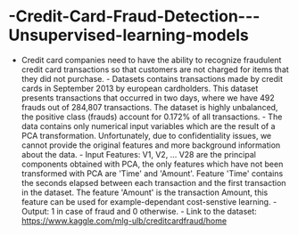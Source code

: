 # -Credit-Card-Fraud-Detection---Unsupervised-learning-models
- Credit card companies need to have the ability to recognize fraudulent credit card transactions so that customers are not charged for items that they did not purchase.  - Datasets contains transactions made by credit cards in September 2013 by european cardholders. This dataset presents transactions that occurred in two days, where we have 492 frauds out of 284,807 transactions. The dataset is highly unbalanced, the positive class (frauds) account for 0.172% of all transactions.  - The data contains only numerical input variables which are the result of a PCA transformation. Unfortunately, due to confidentiality issues, we cannot provide the original features and more background information about the data.   - Input Features: V1, V2, ... V28 are the principal components obtained with PCA, the only features which have not been transformed with PCA are 'Time' and 'Amount'. Feature 'Time' contains the seconds elapsed between each transaction and the first transaction in the dataset. The feature 'Amount' is the transaction Amount, this feature can be used for example-dependant cost-senstive learning.   - Output: 1 in case of fraud and 0 otherwise. - Link to the dataset: https://www.kaggle.com/mlg-ulb/creditcardfraud/home
